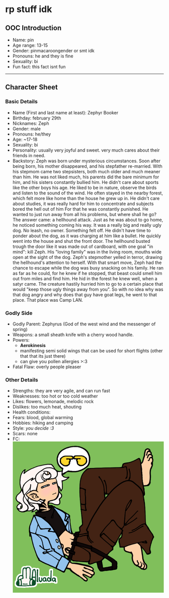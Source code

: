 <!--- cSpell:enable --->
# rp stuff idk

## OOC Introduction

* Name: pin
* Age range: 13-15
* Gender: pinmacaroongender or smt idk
* Pronouns: he and they is fine
* Sexuality: bi
* Fun fact: this fact isnt fun

---

## Character Sheet

### Basic Details

* Name (First and last name at least): Zephyr Booker
* Birthday: february 29th
* Nicknames: Zeph
* Gender: male
* Pronouns: he/they
* Age: ~17-18
* Sexuality: bi
* Personality: usually very joyful and sweet. very much cares about their friends in need.
* Backstory: Zeph was born under mysterious circumstances. Soon after being born, his mother disappeared, and his stepfather re-married. With his stepmom came two stepsisters, both much older and much meaner than him. He was not liked much, his parents did the bare minimum for him, and his sisters constantly bullied him. He didn't care about sports like the other boys his age. He liked to be in nature, observe the birds and listen to the sound of the wind. He often stayed in the nearby forest, which felt more like home than the house he grew up in. He didn't care about studies, it was really hard for him to concentrate and subjects bored the hell out of him For that he was constantly punished. He wanted to just run away from all his problems, but where shall he go? The answer came: a hellhound attack. Just as he was about to go home, he noticed something coming his way. It was a really big and really ugly dog. No leash, no owner. Something felt off. He didn't have time to ponder about the dog, as it was charging at him like a bullet. He quickly went into the house and shut the front door. The hellhound busted trough the door like it was made out of cardboard, with one goal "in mind": kill Zeph. His "loving family" was in the living room, mouths wide open at the sight of the dog. Zeph's stepmother yelled in terror, drawing the hellhound's attention to herself. With that smart move, Zeph had the chance to escape while the dog was busy snacking on his family. He ran as far as he could, for he knew if he stopped, that beast could smell him out from miles and find him. He hid in the forest he knew well, when a satyr came. The creature hastily hurried him to go to a certain place that would "keep those ugly things away from you". So with no idea why was that dog angry and why does that guy have goat legs, he went to that place. That place was Camp LAN.

### Godly Side

* Godly Parent: Zephyrus (God of the west wind and the messenger of spring)
* Weapons: a small sheath knife with a cherry wood handle.
* Powers:
  * **Aerokinesis**
  * manifesting semi solid wings that can be used for short flights (other that that its just there)
  * can give you pollen allergies >:3
* Fatal Flaw: overly people pleaser

### Other Details

* Strengths: they are very agile, and can run fast
* Weaknesses: too hot or too cold weather
* Likes: flowers, lemonade, melodic rock
* Dislikes: too much heat, shouting
* Health conditions:
* Fears: blood, global warming
* Hobbies: hiking and camping
* Style: *you decide :3*
* Scars: none
* FC: ![fc](rpchr.png)
